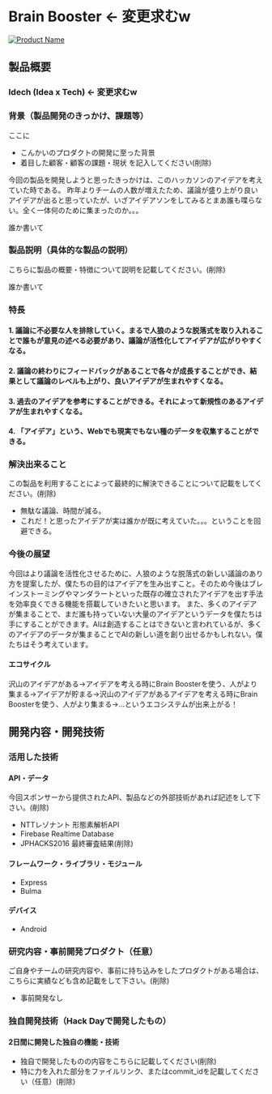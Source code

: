 # Brain Booster <- 変更求むw

[![Product Name](https://raw.github.com/GabLeRoux/WebMole/master/ressources/WebMole_Youtube_Video.png)](https://www.youtube.com/channel/UC4PtjOfZTbVp9DwtJv82Lzg)

## 製品概要
### Idech (Idea x Tech) <- 変更求むw

### 背景（製品開発のきっかけ、課題等）
ここに
- こんかいのプロダクトの開発に至った背景
- 着目した顧客・顧客の課題・現状
を記入してください(削除)

今回の製品を開発しようと思ったきっかけは、このハッカソンのアイデアを考えていた時である。
昨年よりチームの人数が増えたため、議論が盛り上がり良いアイデアが出ると思っていたが、いざアイデアソンをしてみるとまあ誰も喋らない。全く一体何のために集まったのか。。。

誰か書いて

### 製品説明（具体的な製品の説明）
こちらに製品の概要・特徴について説明を記載してください。(削除)

誰か書いて

### 特長

#### 1. 議論に不必要な人を排除していく。まるで人狼のような脱落式を取り入れることで誰もが意見の述べる必要があり、議論が活性化してアイデアが広がりやすくなる。

#### 2. 議論の終わりにフィードバックがあることで各々が成長することができ、結果として議論のレベルも上がり、良いアイデアが生まれやすくなる。

#### 3. 過去のアイデアを参考にすることができる。それによって新規性のあるアイデアが生まれやすくなる。

#### 4. 「アイデア」という、Webでも現実でもない種のデータを収集することができる。

### 解決出来ること
この製品を利用することによって最終的に解決できることについて記載をしてください。(削除)

* 無駄な議論、時間が減る。
* これだ！と思ったアイデアが実は誰かが既に考えていた。。。ということを回避できる。

### 今後の展望
今回はより議論を活性化させるために、人狼のような脱落式の新しい議論のあり方を提案したが、僕たちの目的はアイデアを生み出すこと。そのため今後はブレインストーミングやマンダラートといった既存の確立されたアイデアを出す手法を効率良くできる機能を搭載していきたいと思います。
また、多くのアイデアが集まることで、まだ誰も持っていない大量のアイデアというデータを僕たちは手にすることができます。AIは創造することはできないと言われているが、多くのアイデアのデータが集まることでAIの新しい道を創り出せるかもしれない。僕たちはそう考えています。

#### エコサイクル
沢山のアイデアがある→アイデアを考える時にBrain Boosterを使う、人がより集まる→アイデアが貯まる→沢山のアイデアがあるアイデアを考える時にBrain Boosterを使う、人がより集まる→...というエコシステムが出来上がる！

## 開発内容・開発技術
### 活用した技術
#### API・データ
今回スポンサーから提供されたAPI、製品などの外部技術があれば記述をして下さい。(削除)

* NTTレゾナント 形態素解析API
* Firebase Realtime Database
* JPHACKS2016 最終審査結果(削除)

#### フレームワーク・ライブラリ・モジュール
* Express
* Bulma

#### デバイス
* Android

### 研究内容・事前開発プロダクト（任意）
ご自身やチームの研究内容や、事前に持ち込みをしたプロダクトがある場合は、こちらに実績なども含め記載をして下さい。(削除)

* 事前開発なし

### 独自開発技術（Hack Dayで開発したもの）
#### 2日間に開発した独自の機能・技術
* 独自で開発したものの内容をこちらに記載してください(削除)
* 特に力を入れた部分をファイルリンク、またはcommit_idを記載してください（任意）(削除)
